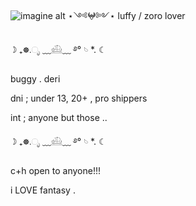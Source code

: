 ![imagine alt](https://github.com/morguekitti/morguekitti/blob/8db0d71468d8a3c1a40fb5da5cae0339fbcfbfd7/026371f2f9c2ac7d93158aaf21a5eb25.gif) ⋆༺𖤍༻⋆ luffy / zoro lover


☽ ₊☸.ೃ ﹏𓊝﹏ ࿔° 𓄼 *. ☾

buggy . deri


dni ; under 13, 20+ , pro shippers


int ; anyone but those .. 

☽ ₊☸.ೃ ﹏𓊝﹏ ࿔° 𓄼 *. ☾

c+h open to anyone!!!

i LOVE fantasy . 






